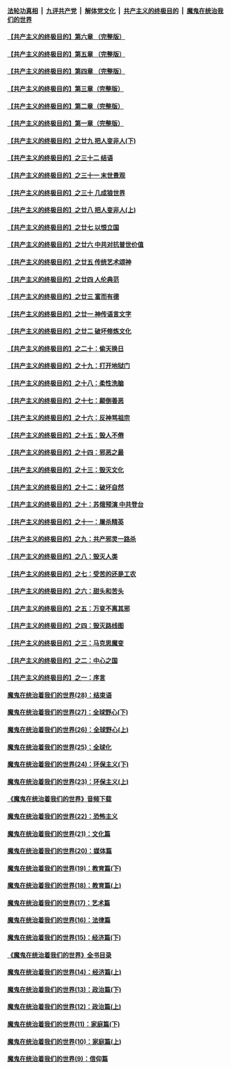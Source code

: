 ####  [法轮功真相](../../../../basic/blob/master/README.md?t=06151631) &nbsp;|&nbsp; [九评共产党](../../../../9ping.md/blob/master/README.md?t=06151631) &nbsp;|&nbsp; [解体党文化](../../../../jtdwh.md/blob/master/README.md?t=06151631)  &nbsp;|&nbsp; [共产主义的终极目的](../../../../gczydzjmd.md/blob/master/README.md?t=06151631) &nbsp;|&nbsp; [魔鬼在统治我们的世界](../../../../mgztzwmdsj.md/blob/master/README.md?t=06151631) 

#### [【共产主义的终极目的】第六章 （完整版）](../pages/nsc422/n11428913.md?t=06151631) 

#### [【共产主义的终极目的】第五章 （完整版）](../pages/nsc422/n11428912.md?t=06151631) 

#### [【共产主义的终极目的】第四章 （完整版）](../pages/nsc422/n11428907.md?t=06151631) 

#### [【共产主义的终极目的】第三章（完整版）](../pages/nsc422/n11428848.md?t=06151631) 

#### [【共产主义的终极目的】第二章（完整版）](../pages/nsc422/n11428831.md?t=06151631) 

#### [【共产主义的终极目的】第一章（完整版）](../pages/nsc422/n11417651.md?t=06151631) 

#### [【共产主义的终极目的】之廿九 把人变非人(下)](../pages/nsc422/n11344140.md?t=06151631) 

#### [【共产主义的终极目的】之三十二 结语](../pages/nsc422/n11360535.md?t=06151631) 

#### [【共产主义的终极目的】之三十一 末世景观](../pages/nsc422/n11351129.md?t=06151631) 

#### [【共产主义的终极目的】之三十 几成狼世界](../pages/nsc422/n11348280.md?t=06151631) 

#### [【共产主义的终极目的】之廿八 把人变非人(上)](../pages/nsc422/n11340492.md?t=06151631) 

#### [【共产主义的终极目的】之廿七 以恨立国](../pages/nsc422/n11336944.md?t=06151631) 

#### [【共产主义的终极目的】之廿六 中共对抗普世价值](../pages/nsc422/n11324785.md?t=06151631) 

#### [【共产主义的终极目的】之廿五 传统艺术颂神](../pages/nsc422/n11296396.md?t=06151631) 

#### [【共产主义的终极目的】之廿四 人伦典范](../pages/nsc422/n11296397.md?t=06151631) 

#### [【共产主义的终极目的】之廿三 富而有德](../pages/nsc422/n11283598.md?t=06151631) 

#### [【共产主义的终极目的】之廿一 神传语言文字](../pages/nsc422/n11263265.md?t=06151631) 

#### [【共产主义的终极目的】之廿二 破坏修炼文化](../pages/nsc422/n11245728.md?t=06151631) 

#### [【共产主义的终极目的】之二十：偷天换日](../pages/nsc422/n11238846.md?t=06151631) 

#### [【共产主义的终极目的】之十九：打开地狱门](../pages/nsc422/n11206376.md?t=06151631) 

#### [【共产主义的终极目的】之十八：柔性洗脑](../pages/nsc422/n11199994.md?t=06151631) 

#### [【共产主义的终极目的】之十七：颠倒善恶](../pages/nsc422/n11179782.md?t=06151631) 

#### [【共产主义的终极目的】之十六：反神骂祖宗](../pages/nsc422/n11166798.md?t=06151631) 

#### [【共产主义的终极目的】之十五：毁人不倦](../pages/nsc422/n11166792.md?t=06151631) 

#### [【共产主义的终极目的】之十四：邪恶之最](../pages/nsc422/n11150249.md?t=06151631) 

#### [【共产主义的终极目的】之十三：毁灭文化](../pages/nsc422/n11135227.md?t=06151631) 

#### [【共产主义的终极目的】之十二：破坏自然](../pages/nsc422/n11135214.md?t=06151631) 

#### [【共产主义的终极目的】之十：苏俄预演 中共登台](../pages/nsc422/n11118424.md?t=06151631) 

#### [【共产主义的终极目的】之十一：屠杀精英](../pages/nsc422/n11118442.md?t=06151631) 

#### [【共产主义的终极目的】之九：共产邪灵一路杀](../pages/nsc422/n11114139.md?t=06151631) 

#### [【共产主义的终极目的】之八：毁灭人类](../pages/nsc422/n11108503.md?t=06151631) 

#### [【共产主义的终极目的】之七：受苦的还是工农](../pages/nsc422/n11101809.md?t=06151631) 

#### [【共产主义的终极目的】之六：甜头和苦头](../pages/nsc422/n11096971.md?t=06151631) 

#### [【共产主义的终极目的】之五：万变不离其邪](../pages/nsc422/n11091285.md?t=06151631) 

#### [【共产主义的终极目的】之四：毁灭路线图](../pages/nsc422/n11086284.md?t=06151631) 

#### [【共产主义的终极目的】之三：马克思魔变](../pages/nsc422/n11061941.md?t=06151631) 

#### [【共产主义的终极目的】之二：中心之国](../pages/nsc422/n11047728.md?t=06151631) 

#### [【共产主义的终极目的】之一：序言](../pages/nsc422/n11086077.md?t=06151631) 

#### [魔鬼在统治着我们的世界(28)：结束语](../pages/nsc422/n10936246.md?t=06151631) 

#### [魔鬼在统治着我们的世界(27)：全球野心(下)](../pages/nsc422/n10928319.md?t=06151631) 

#### [魔鬼在统治着我们的世界(26)：全球野心(上)](../pages/nsc422/n10900318.md?t=06151631) 

#### [魔鬼在统治着我们的世界(25)：全球化](../pages/nsc422/n10788205.md?t=06151631) 

#### [魔鬼在统治着我们的世界(24)：环保主义(下)](../pages/nsc422/n10695307.md?t=06151631) 

#### [魔鬼在统治着我们的世界(23)：环保主义(上)](../pages/nsc422/n10688613.md?t=06151631) 

#### [《魔鬼在统治着我们的世界》音频下载](../pages/nsc422/n10635553.md?t=06151631) 

#### [魔鬼在统治着我们的世界(22)：恐怖主义](../pages/nsc422/n10614727.md?t=06151631) 

#### [魔鬼在统治着我们的世界(21)：文化篇](../pages/nsc422/n10597706.md?t=06151631) 

#### [魔鬼在统治着我们的世界(20)：媒体篇](../pages/nsc422/n10586579.md?t=06151631) 

#### [魔鬼在统治着我们的世界(19)：教育篇(下)](../pages/nsc422/n10564808.md?t=06151631) 

#### [魔鬼在统治着我们的世界(18)：教育篇(上)](../pages/nsc422/n10526970.md?t=06151631) 

#### [魔鬼在统治着我们的世界(17)：艺术篇](../pages/nsc422/n10499093.md?t=06151631) 

#### [魔鬼在统治着我们的世界(16)：法律篇](../pages/nsc422/n10485969.md?t=06151631) 

#### [魔鬼在统治着我们的世界(15)：经济篇(下)](../pages/nsc422/n10469975.md?t=06151631) 

#### [《魔鬼在统治着我们的世界》全书目录](../pages/nsc422/n10464261.md?t=06151631) 

#### [魔鬼在统治着我们的世界(14)：经济篇(上)](../pages/nsc422/n10457370.md?t=06151631) 

#### [魔鬼在统治着我们的世界(13)：政治篇(下)](../pages/nsc422/n10448270.md?t=06151631) 

#### [魔鬼在统治着我们的世界(12)：政治篇(上)](../pages/nsc422/n10444576.md?t=06151631) 

#### [魔鬼在统治着我们的世界(11)：家庭篇(下)](../pages/nsc422/n10440961.md?t=06151631) 

#### [魔鬼在统治着我们的世界(10)：家庭篇(上)](../pages/nsc422/n10435448.md?t=06151631) 

#### [魔鬼在统治着我们的世界(9)：信仰篇](../pages/nsc422/n10432159.md?t=06151631) 

